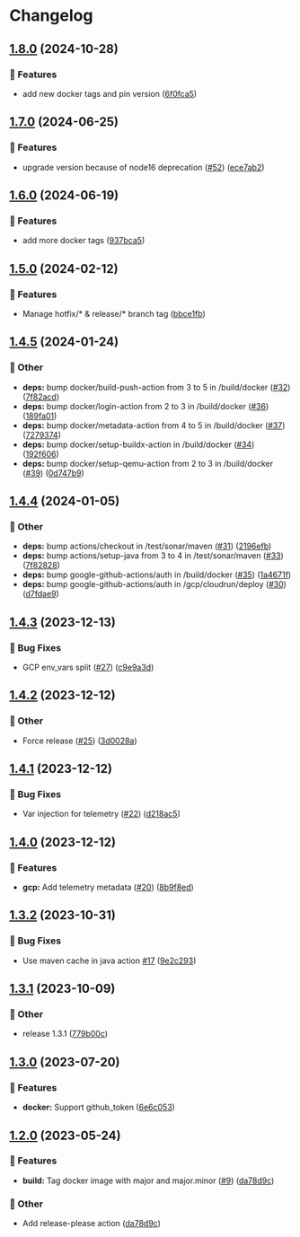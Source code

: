 # Changelog

## [1.8.0](https://github.com/NeoSpheres/.github/compare/v1.7.0...v1.8.0) (2024-10-28)


### 🚀 Features

* add new docker tags and pin version ([6f0fca5](https://github.com/NeoSpheres/.github/commit/6f0fca5d8ebc0c3fd1b35c2a8d21a9c4fdb90cb7))

## [1.7.0](https://github.com/NeoSpheres/.github/compare/v1.6.0...v1.7.0) (2024-06-25)


### 🚀 Features

* upgrade version because of node16 deprecation ([#52](https://github.com/NeoSpheres/.github/issues/52)) ([ece7ab2](https://github.com/NeoSpheres/.github/commit/ece7ab2ce1d44827ba13a3ffbc3eb0e48d995149))

## [1.6.0](https://github.com/NeoSpheres/.github/compare/v1.5.0...v1.6.0) (2024-06-19)


### 🚀 Features

* add more docker tags ([937bca5](https://github.com/NeoSpheres/.github/commit/937bca516786a230bbb60b022815a2f14b27c496))

## [1.5.0](https://github.com/NeoSpheres/.github/compare/v1.4.5...v1.5.0) (2024-02-12)


### 🚀 Features

* Manage hotfix/* & release/* branch tag ([bbce1fb](https://github.com/NeoSpheres/.github/commit/bbce1fb58968cad0f69652d92f45aa5cbc5c0f2b))

## [1.4.5](https://github.com/NeoSpheres/.github/compare/v1.4.4...v1.4.5) (2024-01-24)


### 🧰 Other

* **deps:** bump docker/build-push-action from 3 to 5 in /build/docker ([#32](https://github.com/NeoSpheres/.github/issues/32)) ([7f82acd](https://github.com/NeoSpheres/.github/commit/7f82acd15267674de954c17262b7b028ffb8a85e))
* **deps:** bump docker/login-action from 2 to 3 in /build/docker ([#36](https://github.com/NeoSpheres/.github/issues/36)) ([189fa01](https://github.com/NeoSpheres/.github/commit/189fa0153b49468c683888ff8968a4ec70022916))
* **deps:** bump docker/metadata-action from 4 to 5 in /build/docker ([#37](https://github.com/NeoSpheres/.github/issues/37)) ([7279374](https://github.com/NeoSpheres/.github/commit/7279374ca3056a94b699913119fbcdc25a263cff))
* **deps:** bump docker/setup-buildx-action in /build/docker ([#34](https://github.com/NeoSpheres/.github/issues/34)) ([192f606](https://github.com/NeoSpheres/.github/commit/192f60671babdb6b1c03811a8a1c189aa8069187))
* **deps:** bump docker/setup-qemu-action from 2 to 3 in /build/docker ([#39](https://github.com/NeoSpheres/.github/issues/39)) ([0d747b9](https://github.com/NeoSpheres/.github/commit/0d747b93b0e90fe3a2ca74517d9fd080836dee87))

## [1.4.4](https://github.com/NeoSpheres/.github/compare/v1.4.3...v1.4.4) (2024-01-05)


### 🧰 Other

* **deps:** bump actions/checkout in /test/sonar/maven ([#31](https://github.com/NeoSpheres/.github/issues/31)) ([2196efb](https://github.com/NeoSpheres/.github/commit/2196efb344197bfe6336cd6c9cc821355bc5f24e))
* **deps:** bump actions/setup-java from 3 to 4 in /test/sonar/maven ([#33](https://github.com/NeoSpheres/.github/issues/33)) ([7f82828](https://github.com/NeoSpheres/.github/commit/7f82828bd32e38a43330caca7f4add72e26b274e))
* **deps:** bump google-github-actions/auth in /build/docker ([#35](https://github.com/NeoSpheres/.github/issues/35)) ([1a4671f](https://github.com/NeoSpheres/.github/commit/1a4671f4040cd9e95bbfd3bb50a023041c8c3704))
* **deps:** bump google-github-actions/auth in /gcp/cloudrun/deploy ([#30](https://github.com/NeoSpheres/.github/issues/30)) ([d7fdae9](https://github.com/NeoSpheres/.github/commit/d7fdae92b2959231682068f288b4e7fc25da4822))

## [1.4.3](https://github.com/NeoSpheres/.github/compare/v1.4.2...v1.4.3) (2023-12-13)


### 🐞 Bug Fixes

* GCP env_vars split ([#27](https://github.com/NeoSpheres/.github/issues/27)) ([c9e9a3d](https://github.com/NeoSpheres/.github/commit/c9e9a3d2ff455f47929a46f1584af80d76c3f7b2))

## [1.4.2](https://github.com/NeoSpheres/.github/compare/v1.4.1...v1.4.2) (2023-12-12)


### 🧰 Other

* Force release ([#25](https://github.com/NeoSpheres/.github/issues/25)) ([3d0028a](https://github.com/NeoSpheres/.github/commit/3d0028a3ad20b0139a8e3bc694aa67a6f08c8492))

## [1.4.1](https://github.com/NeoSpheres/.github/compare/v1.4.0...v1.4.1) (2023-12-12)


### 🐞 Bug Fixes

* Var injection for telemetry ([#22](https://github.com/NeoSpheres/.github/issues/22)) ([d218ac5](https://github.com/NeoSpheres/.github/commit/d218ac5f8a31b97e75b2ee24b2825fccdddeadcd))

## [1.4.0](https://github.com/NeoSpheres/.github/compare/v1.3.2...v1.4.0) (2023-12-12)


### 🚀 Features

* **gcp:** Add telemetry metadata ([#20](https://github.com/NeoSpheres/.github/issues/20)) ([8b9f8ed](https://github.com/NeoSpheres/.github/commit/8b9f8edffd99cc543257f1bae42ce67203127d2d))

## [1.3.2](https://github.com/NeoSpheres/.github/compare/v1.3.1...v1.3.2) (2023-10-31)


### 🐞 Bug Fixes

* Use maven cache in java action [#17](https://github.com/NeoSpheres/.github/issues/17) ([9e2c293](https://github.com/NeoSpheres/.github/commit/9e2c2931aa4a251c852798e5c3c03dd55401b58a))

## [1.3.1](https://github.com/NeoSpheres/.github/compare/v1.3.0...v1.3.1) (2023-10-09)


### 🧰 Other

* release 1.3.1 ([779b00c](https://github.com/NeoSpheres/.github/commit/779b00c9c8a0311c6c82c781e81544ee5ae3889a))

## [1.3.0](https://github.com/NeoSpheres/.github/compare/v1.2.0...v1.3.0) (2023-07-20)


### 🚀 Features

* **docker:** Support github_token ([6e6c053](https://github.com/NeoSpheres/.github/commit/6e6c0533a4bacdd6bc24c1666db591fb092b0a42))

## [1.2.0](https://github.com/NeoSpheres/.github/compare/v1.1.1...v1.2.0) (2023-05-24)


### 🚀 Features

* **build:** Tag docker image with major and major.minor ([#9](https://github.com/NeoSpheres/.github/issues/9)) ([da78d9c](https://github.com/NeoSpheres/.github/commit/da78d9ce361c94f2ecb46585902a82be1fe6175c))


### 🧰 Other

* Add release-please action ([da78d9c](https://github.com/NeoSpheres/.github/commit/da78d9ce361c94f2ecb46585902a82be1fe6175c))
